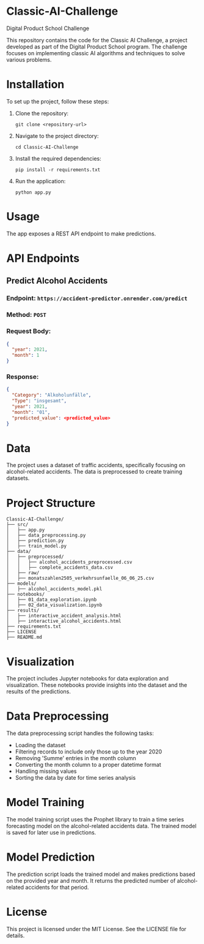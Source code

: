 # Classic-AI-Challenge
Digital Product School Challenge

This repository contains the code for the Classic AI Challenge, a project developed as part of the Digital Product School program. The challenge focuses on implementing classic AI algorithms and techniques to solve various problems.

# Installation
To set up the project, follow these steps:
1. Clone the repository:
   ```cd
   git clone <repository-url>
2. Navigate to the project directory:
   ```cd
   cd Classic-AI-Challenge
   ```
3. Install the required dependencies:
   ```cd
   pip install -r requirements.txt
   ```
4. Run the application:
   ```cd
   python app.py
   ```
# Usage

The app exposes a REST API endpoint to make predictions.

# API Endpoints
## Predict Alcohol Accidents
### Endpoint: `https://accident-predictor.onrender.com/predict`
### Method: `POST`
### Request Body:
```json
{
  "year": 2021,
  "month": 1
}
```
### Response:
```json
{
  "Category": "Alkoholunfälle",
  "Type": "insgesamt",
  "year": 2021,
  "month": "01",
  "predicted_value": <predicted_value>
}
```

# Data
The project uses a dataset of traffic accidents, specifically focusing on alcohol-related accidents. The data is preprocessed to create training datasets.

# Project Structure
```
Classic-AI-Challenge/
├── src/
│   ├── app.py
│   ├── data_preprocessing.py
│   ├── prediction.py
│   ├── train_model.py
├── data/
│   ├── preprocessed/
│   │   ├── alcohol_accidents_preprocessed.csv
│   │   ├── complete_accidents_data.csv
│   ├── raw/
│   ├── monatszahlen2505_verkehrsunfaelle_06_06_25.csv
├── models/
│   ├── alcohol_accidents_model.pkl
├── notebooks/
│   ├── 01_data_exploration.ipynb
│   ├── 02_data_visualization.ipynb
├── results/
│   ├── interactive_accident_analysis.html
│   ├── interactive_alcohol_accidents.html
├── requirements.txt
├── LICENSE
├── README.md
```
# Visualization
The project includes Jupyter notebooks for data exploration and visualization. These notebooks provide insights into the dataset and the results of the predictions.

# Data Preprocessing
The data preprocessing script handles the following tasks:
- Loading the dataset
- Filtering records to include only those up to the year 2020
- Removing 'Summe' entries in the month column
- Converting the month column to a proper datetime format
- Handling missing values
- Sorting the data by date for time series analysis
# Model Training
The model training script uses the Prophet library to train a time series forecasting model on the alcohol-related accidents data. The trained model is saved for later use in predictions.
# Model Prediction
The prediction script loads the trained model and makes predictions based on the provided year and month. It returns the predicted number of alcohol-related accidents for that period.
# License
This project is licensed under the MIT License. See the LICENSE file for details.



